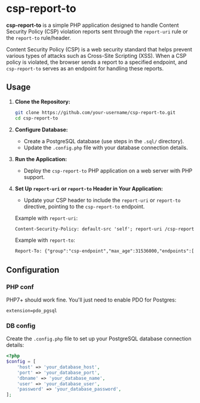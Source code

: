 # csp-report-to

**csp-report-to** is a simple PHP application designed to handle Content Security Policy (CSP) violation reports sent through the `report-uri` rule or the `report-to` rule/header.

Content Security Policy (CSP) is a web security standard that helps prevent various types of attacks such as Cross-Site Scripting (XSS). When a CSP policy is violated, the browser sends a report to a specified endpoint, and `csp-report-to` serves as an endpoint for handling these reports.

## Usage

1. **Clone the Repository:**
   ```bash
   git clone https://github.com/your-username/csp-report-to.git
   cd csp-report-to
   ```

2. **Configure Database:**
   - Create a PostgreSQL database (use steps in the `.sql/` directory).
   - Update the `.config.php` file with your database connection details.

3. **Run the Application:**
   - Deploy the `csp-report-to` PHP application on a web server with PHP support.

4. **Set Up `report-uri` or `report-to` Header in Your Application:**
   - Update your CSP header to include the `report-uri` or `report-to` directive, pointing to the `csp-report-to` endpoint.

   Example with `report-uri`:
   ```html
   Content-Security-Policy: default-src 'self'; report-uri /csp-report-to
   ```

   Example with `report-to`:
   ```html
   Report-To: {"group":"csp-endpoint","max_age":31536000,"endpoints":[{"url":"/csp-report-to"}],"include_subdomains":true}
   ```

## Configuration

### PHP conf

PHP7+ should work fine. You'll just need to enable PDO for Postgres:
```
extension=pdo_pgsql
```

### DB config

Create the `.config.php` file to set up your PostgreSQL database connection details:

```php
<?php
$config = [
    'host' => 'your_database_host',
    'port' => 'your_database_port',
    'dbname' => 'your_database_name',
    'user' => 'your_database_user',
    'password' => 'your_database_password',
];
```

